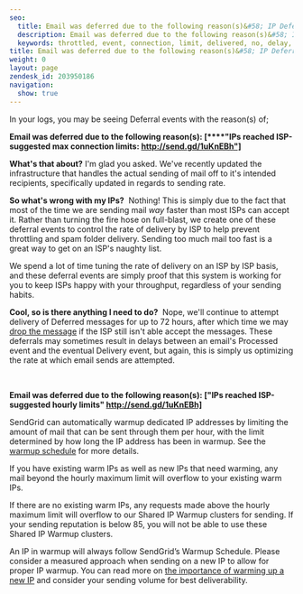 ```yaml
---
seo:
  title: Email was deferred due to the following reason(s)&#58; IP Deferrals messages
  description: Email was deferred due to the following reason(s)&#58; IP Deferrals messages
  keywords: throttled, event, connection, limit, delivered, no, delay, throttle, processed, IPS, available, per-domain, connetion, IPs were throttled by recipient server, IPs reached ISP-suggested hourly limits, IPs reached ISP-suggested max connection limits http://send.gd/1uKnEBh, suggested, hourly, max, limits
title: Email was deferred due to the following reason(s)&#58; IP Deferrals messages
weight: 0
layout: page
zendesk_id: 203950186
navigation:
  show: true
---
```


In your logs, you may be&nbsp;seeing Deferral&nbsp;events with the reason(s) of;

**Email was deferred due to the following reason(s): [****"IPs reached ISP-suggested max connection limits: http://send.gd/1uKnEBh"]**

**What's that about?** I'm glad you asked. We've recently updated the infrastructure that handles the actual sending of mail off to it's intended recipients, specifically updated in regards to sending rate.&nbsp;

**So what's wrong with my&nbsp;IPs?** &nbsp;Nothing! This is simply due to the fact that most of the time we are sending mail _way_&nbsp;faster than most ISPs can accept it. Rather than turning the fire hose on full-blast, we create one of these deferral events to control the rate of delivery by ISP to help prevent throttling and spam folder delivery. Sending too much mail too fast is a great way to get on an ISP's naughty list. &nbsp;

We spend a lot of time tuning the rate of delivery on an ISP by ISP basis, and these deferral events are simply proof that this system is working for you to keep ISPs happy with your throughput, regardless of your sending habits.

**Cool, so is there anything I need to do?** &nbsp;Nope, we'll continue to attempt delivery&nbsp;of Deferred messages&nbsp;for up to 72 hours, after which time we may [drop the message](/hc/en-us/articles/200181728-My-emails-are-being-dropped-) if the ISP still isn't able&nbsp;accept the messages. These deferrals may sometimes result in delays between an email's Processed event and the eventual Delivery event, but again, this is simply us optimizing the rate at which email sends are attempted.&nbsp;

&nbsp;

**Email was deferred due to the following reason(s): ["IPs reached ISP-suggested hourly limits" http://send.gd/1uKnEBh]**&nbsp;

SendGrid can automatically warmup dedicated IP addresses by limiting the amount of mail that can be sent through them per hour, with the limit determined by how long the IP address has been in warmup. See the [warmup schedule](https://sendgrid.com/docs/API_Reference/Web_API_v3/IP_Management/ip_warmup_schedule.html) for more details.

If you have existing warm IPs as well as new IPs that need warming, any mail beyond the hourly maximum limit will overflow to your existing warm IPs.

If there are no existing warm IPs, any requests made above the hourly maximum limit will overflow to our Shared IP Warmup clusters for sending. If your sending reputation is below 85, you will not be able to use these Shared IP Warmup clusters.

An IP in warmup will always follow SendGrid’s Warmup Schedule. Please consider a measured approach when sending on a new IP to allow for proper IP warmup. You can read more on [the importance of warming up a new IP](https://sendgrid.com/docs/User_Guide/warming_up.html) and consider your sending volume for best deliverability.

&nbsp;
